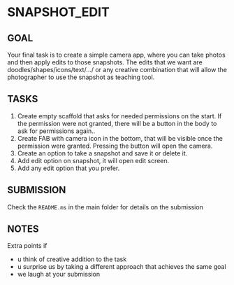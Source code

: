 # SNAPSHOT_EDIT

## GOAL

Your final task is to create a simple camera app, where you can take photos and then apply edits to those snapshots.
The edits that we want are doodles/shapes/icons/text/.../ or any creative combination that will 
allow the photographer to use the snapshot as teaching tool.

## TASKS

1. Create empty scaffold that asks for needed permissions on the start. If the permission were not granted, 
there will be a button in the body to ask for permissions again..
2. Create FAB with camera icon in the bottom, that will be visible once the permission were granted. 
Pressing the button will open the camera.
3. Create an option to take a snapshot and save it or delete it.
4. Add edit option on snapshot, it will open edit screen.
5. Add any edit option that you prefer.


## SUBMISSION

Check the `README.ms` in the main folder for details on the submission

## NOTES

Extra points if 
* u think of creative addition to the task
* u surprise us by taking a different approach that achieves the same goal
* we laugh at your submission


